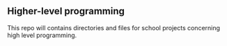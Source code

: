 ## Higher-level programming

This repo will contains directories and files for school projects concerning high level programming.
